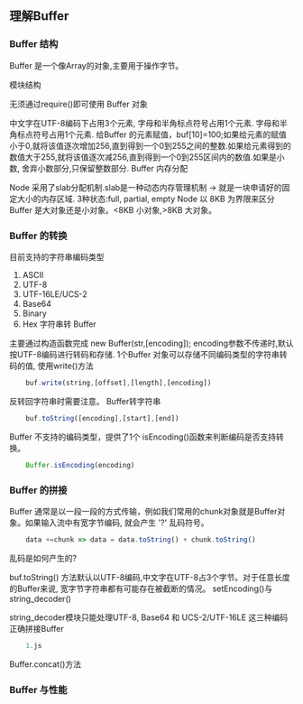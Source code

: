 ## 理解Buffer
### Buffer 结构
Buffer 是一个像Array的对象,主要用于操作字节。

模块结构

无须通过require()即可使用
Buffer 对象

中文字在UTF-8编码下占用3个元素, 字母和半角标点符号占用1个元素.
字母和半角标点符号占用1个元素.
给Buffer 的元素赋值，buf[10]=100;如果给元素的赋值小于0,就将该值逐次增加256,直到得到一个0到255之间的整数.如果给元素得到的数值大于255,就将该值逐次减256,直到得到一个0到255区间内的数值.如果是小数, 舍弃小数部分,只保留整数部分.
Buffer 内存分配

Node 采用了slab分配机制.slab是一种动态内存管理机制 -> 就是一块申请好的固定大小的内存区域.
3种状态:full, partial, empty
Node 以 8KB 为界限来区分Buffer 是大对象还是小对象。<8KB 小对象,>8KB 大对象。

### Buffer 的转换
目前支持的字符串编码类型

1. ASCII
2. UTF-8
3. UTF-16LE/UCS-2
4. Base64
5. Binary
6. Hex
字符串转 Buffer

主要通过构造函数完成 new Buffer(str,[encoding]); encoding参数不传递时,默认按UTF-8编码进行转码和存储. 1个Buffer 对象可以存储不同编码类型的字符串转码的值, 使用write()方法
```js
    buf.write(string,[offset],[length],[encoding])
```

反转回字符串时需要注意。
Buffer转字符串

```js
    buf.toString([encoding],[start],[end])
```
Buffer 不支持的编码类型，提供了1个 isEncoding()函数来判断编码是否支持转换。
```js
    Buffer.isEncoding(encoding)
```

### Buffer 的拼接
Buffer 通常是以一段一段的方式传输，例如我们常用的chunk对象就是Buffer对象。如果输入流中有宽字节编码, 就会产生 '?' 乱码符号。
```js
    data +=chunk => data = data.toString() + chunk.toString()
```

乱码是如何产生的?

buf.toString() 方法默认以UTF-8编码,中文字在UTF-8占3个字节。对于任意长度的Buffer来说, 宽字节字符串都有可能存在被截断的情况。
setEncoding()与 string_decoder()

string_decoder模块只能处理UTF-8, Base64 和 UCS-2/UTF-16LE 这三种编码
正确拼接Buffer
```js
    1.js
```
Buffer.concat()方法

### Buffer 与性能